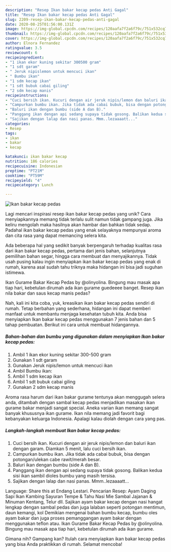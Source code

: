 ```yaml
---
description: "Resep Ikan bakar kecap pedas Anti Gagal"
title: "Resep Ikan bakar kecap pedas Anti Gagal"
slug: 2209-resep-ikan-bakar-kecap-pedas-anti-gagal
date: 2020-08-25T01:56:00.131Z
image: https://img-global.cpcdn.com/recipes/120aafa7f2a6f79c/751x532cq70/ikan-bakar-kecap-pedas-foto-resep-utama.jpg
thumbnail: https://img-global.cpcdn.com/recipes/120aafa7f2a6f79c/751x532cq70/ikan-bakar-kecap-pedas-foto-resep-utama.jpg
cover: https://img-global.cpcdn.com/recipes/120aafa7f2a6f79c/751x532cq70/ikan-bakar-kecap-pedas-foto-resep-utama.jpg
author: Elnora Fernandez
ratingvalue: 3.5
reviewcount: 6
recipeingredient:
- "1 ikan ekor kuning sekitar 300500 gram"
- "1 sdt garam"
- " Jeruk nipislemon untuk mencuci ikan"
- " Bumbu ikan"
- "1 sdm kecap ikan"
- "1 sdt bubuk cabai giling"
- "2 sdm kecap manis"
recipeinstructions:
- "Cuci bersih ikan. Kucuri dengan air jeruk nipis/lemon dan baluri ikan dengan garam. Diamkan 5 menit, lalu cuci bersih ikan."
- "Campurkan bumbu ikan. Jika tidak ada cabai bubuk, bisa dengan potongan/ulekan cabe rawit/merah besar."
- "Baluri ikan dengan bumbu (side A dan B)."
- "Panggang ikan dengan api sedang supaya tidak gosong. Balikan kedua sisi ikan sambil dioles bumbu yang masih tersisa."
- "Sajikan dengan lalap dan nasi panas. Mmm..lezaaaatt..."
categories:
- Resep
tags:
- ikan
- bakar
- kecap

katakunci: ikan bakar kecap 
nutrition: 186 calories
recipecuisine: Indonesian
preptime: "PT21M"
cooktime: "PT59M"
recipeyield: "4"
recipecategory: Lunch

---
```



![Ikan bakar kecap pedas](https://img-global.cpcdn.com/recipes/120aafa7f2a6f79c/751x532cq70/ikan-bakar-kecap-pedas-foto-resep-utama.jpg)

Lagi mencari inspirasi resep ikan bakar kecap pedas yang unik? Cara menyiapkannya memang tidak terlalu sulit namun tidak gampang juga. Jika keliru mengolah maka hasilnya akan hambar dan bahkan tidak sedap. Padahal ikan bakar kecap pedas yang enak selayaknya mempunyai aroma dan cita rasa yang dapat memancing selera kita.

Ada beberapa hal yang sedikit banyak berpengaruh terhadap kualitas rasa dari ikan bakar kecap pedas, pertama dari jenis bahan, selanjutnya pemilihan bahan segar, hingga cara membuat dan menyajikannya. Tidak usah pusing kalau ingin menyiapkan ikan bakar kecap pedas yang enak di rumah, karena asal sudah tahu triknya maka hidangan ini bisa jadi suguhan istimewa.

Ikan Gurame Bakar Kecap Pedas by @olinyolina. Bingung mau masak apa tiap hari, kebetulan dirumah ada ikan gurame guedeeee banget. Resep ikan nila bakar dan saus kecap manis pedas?


Nah, kali ini kita coba, yuk, kreasikan ikan bakar kecap pedas sendiri di rumah. Tetap berbahan yang sederhana, hidangan ini dapat memberi manfaat untuk membantu menjaga kesehatan tubuh kita. Anda bisa menyiapkan Ikan bakar kecap pedas menggunakan 7 jenis bahan dan 5 tahap pembuatan. Berikut ini cara untuk membuat hidangannya.

<!--inarticleads1-->

##### Bahan-bahan dan bumbu yang digunakan dalam menyiapkan Ikan bakar kecap pedas:

1. Ambil 1 ikan ekor kuning sekitar 300-500 gram
1. Gunakan 1 sdt garam
1. Gunakan  Jeruk nipis/lemon untuk mencuci ikan
1. Ambil  Bumbu ikan:
1. Ambil 1 sdm kecap ikan
1. Ambil 1 sdt bubuk cabai giling
1. Gunakan 2 sdm kecap manis


Aroma rasa harum dari ikan bakar gurame tentunya akan menggugah selera anda, ditambah dengan sambal kecap pedas menjadikan masakan ikan gurame bakar menjadi sangat special. Aneka varian ikan memang sangat banyak khususnya ikan gurame. Ikan nila memang jadi favorit bagi kebanyakan keluarga Indonesia. Apalagi kalau diolah dengan cara yang pas. 

<!--inarticleads2-->

##### Langkah-langkah membuat Ikan bakar kecap pedas:

1. Cuci bersih ikan. Kucuri dengan air jeruk nipis/lemon dan baluri ikan dengan garam. Diamkan 5 menit, lalu cuci bersih ikan.
1. Campurkan bumbu ikan. Jika tidak ada cabai bubuk, bisa dengan potongan/ulekan cabe rawit/merah besar.
1. Baluri ikan dengan bumbu (side A dan B).
1. Panggang ikan dengan api sedang supaya tidak gosong. Balikan kedua sisi ikan sambil dioles bumbu yang masih tersisa.
1. Sajikan dengan lalap dan nasi panas. Mmm..lezaaaatt...


Language: Share this at Endang Lestari. Pencarian Resep: Ayam Daging Sapi Ikan Kambing Sayuran Tempe &amp; Tahu Nasi Mie Sambal Jajanan &amp; Minuman Kentang, Telur dll. Sajikan ayam bakar kecap dengan nasi hangat lengkap dengan sambal pedas dan juga lalaban seperti potongan mentimun, daun kemangi, kol Demikian mengenai bahan bumbu kecap, bumbu oles ayam bakar dan juga proses pemanggangan ayam bakar dengan menggunakan teflon atau. Ikan Gurame Bakar Kecap Pedas by @olinyolina. Bingung mau masak apa tiap hari, kebetulan dirumah ada ikan gurame. 

Gimana nih? Gampang kan? Itulah cara menyiapkan ikan bakar kecap pedas yang bisa Anda praktikkan di rumah. Selamat mencoba!
